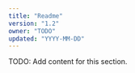 ```yaml
---
title: "Readme"
version: "1.2"
owner: "TODO"
updated: "YYYY-MM-DD"
---
```


TODO: Add content for this section.
